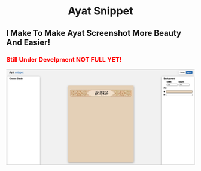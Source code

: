 <h1 align="center">Ayat Snippet</h1>
<h2>I Make To Make Ayat Screenshot More Beauty And Easier!</h2>
<h3 style="color:red">Still Under Develpment NOT FULL YET!</h3>
<img src="images/ayat-snippet-screen.png">
